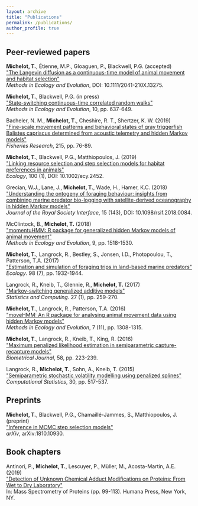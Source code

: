 ```yaml
---
layout: archive
title: "Publications"
permalink: /publications/
author_profile: true
---
```


## Peer-reviewed papers

<strong>Michelot, T.</strong>, &Eacute;tienne, M.P., Gloaguen, P., Blackwell, P.G. (accepted)<br /> 
<a href="https://besjournals.onlinelibrary.wiley.com/doi/abs/10.1111/2041-210X.13275">&quot;The Langevin diffusion as a continuous-time model of animal movement and habitat selection&quot; </a><br/>
<em>Methods in Ecology and Evolution</em>, DOI: 10.1111/2041-210X.13275.

<strong>Michelot, T.</strong>, Blackwell, P.G. (in press)<br /> 
<a href="https://besjournals.onlinelibrary.wiley.com/doi/full/10.1111/2041-210X.13154">&quot;State-switching continuous-time correlated random walks&quot; </a><br/>
<em>Methods in Ecology and Evolution</em>, 10, pp. 637-649.

Bacheler, N. M., <strong>Michelot, T.</strong>, Cheshire, R. T., Shertzer, K. W. (2019) <br/>
<a href="https://www.sciencedirect.com/science/article/pii/S0165783619300578">&quot;Fine-scale movement patterns and behavioral states of gray triggerfish Balistes capriscus determined from acoustic telemetry and hidden Markov models&quot; </a><br/>
<em>Fisheries Research</em>, 215, pp. 76-89.

<strong>Michelot, T.</strong>, Blackwell, P.G., Matthiopoulos, J. (2019)<br /> 
<a href="https://esajournals.onlinelibrary.wiley.com/doi/abstract/10.1002/ecy.2452">&quot;Linking resource selection and step selection models for habitat preferences in animals&quot; </a><br/>
<em>Ecology</em>, 100 (1), DOI: 10.1002/ecy.2452.
	
Grecian, W.J., Lane, J., <strong>Michelot, T.</strong>, Wade, H., Hamer, K.C. (2018)<br /> 
	<a href="http://rsif.royalsocietypublishing.org/content/15/143/20180084">&quot;Understanding the ontogeny of foraging behaviour: insights from combining marine predator bio-logging with satellite-derived oceanography in hidden Markov models&quot;</a><br/>
<em>Journal of the Royal Society Interface</em>, 15 (143), DOI: 10.1098/rsif.2018.0084.

McClintock, B., <strong>Michelot, T.</strong> (2018)<br /> 
<a href="http://onlinelibrary.wiley.com/doi/10.1111/2041-210X.12995/abstract">&quot;momentuHMM: R package for generalized hidden Markov models of animal movement&quot; </a><br/>
<em>Methods in Ecology and Evolution</em>, 9, pp. 1518-1530.

<strong>Michelot, T.</strong>, Langrock, R., Bestley, S., Jonsen, I.D., Photopoulou, T., Patterson, T.A. (2017)<br /> 
<a href="http://onlinelibrary.wiley.com/doi/10.1002/ecy.1880/abstract">&quot;Estimation and simulation of foraging trips in land-based marine predators&quot; </a><br/>
<em>Ecology</em>. 98 (7), pp. 1932-1944.

Langrock, R., Kneib, T., Glennie, R., <strong>Michelot, T.</strong> (2017)<br />
<a href="http://link.springer.com/article/10.1007/s11222-015-9620-3">&quot;Markov-switching generalized additive models&quot;</a><br />
<em>Statistics and Computing</em>. 27 (1), pp. 259-270.

<strong>Michelot, T.</strong>, Langrock, R., Patterson, T.A. (2016)<br />
<a href="http://onlinelibrary.wiley.com/doi/10.1111/2041-210X.12578/abstract">&quot;moveHMM: An R package for analysing animal movement data using hidden Markov models&quot;</a><br />
<em>Methods in Ecology and Evolution</em>, 7 (11), pp. 1308-1315.

<strong>Michelot, T.</strong>, Langrock, R., Kneib, T., King, R. (2016)<br />
<a href="http://onlinelibrary.wiley.com/doi/10.1002/bimj.201400222/abstract">&quot;Maximum penalized likelihood estimation in semiparametric capture-recapture models&quot;</a><br />
<em>Biometrical Journal</em>, 58, pp. 223-239. 

Langrock, R., <strong>Michelot, T.</strong>, Sohn, A., Kneib, T. (2015)<br />
<a href="http://link.springer.com/article/10.1007/s00180-014-0547-5">&quot;Semiparametric stochastic volatility modelling using penalized splines&quot;</a><br />
<em>Computational Statistics</em>, 30, pp. 517-537.

## Preprints

<strong>Michelot, T.</strong>, Blackwell, P.G., Chamaill&eacute;-Jammes, S., Matthiopoulos, J. (preprint)<br /> 
<a href="https://arxiv.org/abs/1810.10930">&quot;Inference in MCMC step selection models&quot; </a><br/>
<em>arXiv</em>, arXiv:1810.10930.

## Book chapters

Antinori, P., <strong>Michelot, T.</strong>, Lescuyer, P., Müller, M., Acosta-Martin, A.E. (2019) <br/>
<a href = "https://link.springer.com/protocol/10.1007/978-1-4939-9232-4_8">"Detection of Unknown Chemical Adduct Modifications on Proteins: From Wet to Dry Laboratory"</a> <br/>
In: Mass Spectrometry of Proteins (pp. 99-113). Humana Press, New York, NY.

<!-- {% include base_path %} -->

<!-- {% for post in site.publications reversed %} -->
<!--   {% include archive-single.html %} -->
<!-- {% endfor %} -->
